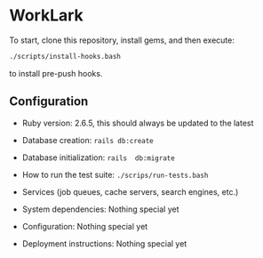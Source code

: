 # WorkLark

To start, clone this repository, install gems, and then execute:

```bash
./scripts/install-hooks.bash
```

to install pre-push hooks.

## Configuration

* Ruby version: 2.6.5, this should always be updated to the latest


* Database creation: `rails db:create`
* Database initialization: `rails  db:migrate`
* How to run the test suite: `./scrips/run-tests.bash`
* Services (job queues, cache servers, search engines, etc.)
* System dependencies: Nothing special yet
* Configuration: Nothing special yet
* Deployment instructions: Nothing special yet
